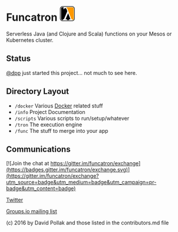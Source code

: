 # Funcatron ![logo](artwork/40x40.png)


Serverless Java (and Clojure and Scala) functions
on your Mesos or Kubernetes cluster.

## Status

[@dpp](https://github.com/dpp) just started this project... not
much to see here.

## Directory Layout

* `/docker` Various [Docker](https://docker.com) related stuff
* `/info` Project Documentation
* `/scripts` Various scripts to run/setup/whatever
* `/tron` The execution engine
* `/func` The stuff to merge into your app

## Communications

[![Join the chat at https://gitter.im/funcatron/exchange](https://badges.gitter.im/funcatron/exchange.svg)](https://gitter.im/funcatron/exchange?utm_source=badge&utm_medium=badge&utm_campaign=pr-badge&utm_content=badge)

[Twitter](https://twitter.com/funcatron)

[Groups.io mailing list](https://groups.io/g/funcatron)



(c) 2016 by David Pollak and those listed in the contributors.md file
